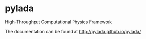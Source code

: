 pylada
======

High-Throughput Computational Physics Framework

The documentation can be found at http://pylada.github.io/pylada/
